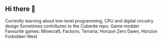 ## Hi there 👋
Currently learning about low-level programming, CPU and digital circuitry design
Sometimes contributes to the Cuberite repo.
Game modder
Favourite games: Minecraft, Factorio, Terraria, Horizon Zero Dawn, Horizon Forbidden West

<!--
**MightyFilipns/MightyFilipns** is a ✨ _special_ ✨ repository because its `README.md` (this file) appears on your GitHub profile.

Here are some ideas to get you started:

- 🔭 I’m currently working on ...
- 🌱 I’m currently learning ...
- 👯 I’m looking to collaborate on ...
- 🤔 I’m looking for help with ...
- 💬 Ask me about ...
- 📫 How to reach me: ...
- 😄 Pronouns: ...
- ⚡ Fun fact: ...
-->
